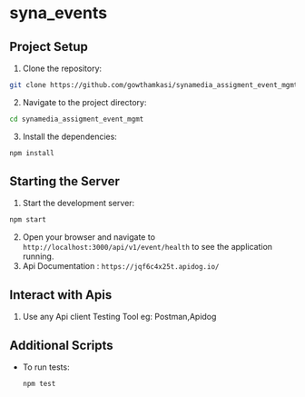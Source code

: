 # syna_events

## Project Setup

1. Clone the repository:

```sh
git clone https://github.com/gowthamkasi/synamedia_assigment_event_mgmt.git
```

2. Navigate to the project directory:

```sh
cd synamedia_assigment_event_mgmt
```

3. Install the dependencies:

```sh
npm install
```

## Starting the Server

1. Start the development server:

```sh
npm start
```

2. Open your browser and navigate to `http://localhost:3000/api/v1/event/health` to see the application running.
3. Api Documentation : `https://jqf6c4x25t.apidog.io/`

## Interact with Apis

1. Use any Api client Testing Tool eg: Postman,Apidog

## Additional Scripts

- To run tests:

  ```sh
  npm test
  ```
